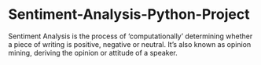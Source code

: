 # Sentiment-Analysis-Python-Project
Sentiment Analysis is the process of ‘computationally’ determining whether a piece of writing is positive, negative or neutral. It’s also known as opinion mining, deriving the opinion or attitude of a speaker.
